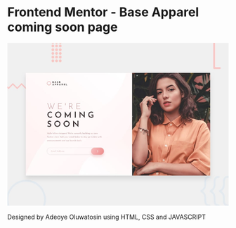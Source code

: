 # Frontend Mentor - Base Apparel coming soon page

![Design preview for the Base Apparel coming soon page coding challenge](./design/desktop-preview.jpg)

Designed by Adeoye Oluwatosin using HTML, CSS and JAVASCRIPT
